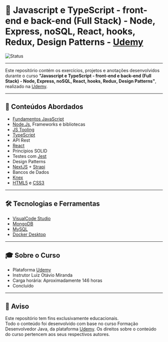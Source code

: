 # 🧠 Javascript e TypeScript - front-end e back-end (Full Stack) - Node, Express, noSQL, React, hooks, Redux, Design Patterns - [Udemy](https://www.udemy.com/)

![Status](https://img.shields.io/badge/Status-Concluído-brightgreen)  
<!-- Troque "Concluído" e a cor conforme o status:  
     Concluído → brightgreen
     Em Andamento: yellow  
     Pausado: orange  
     Cancelado: red -->

---

Este repositório contém os exercícios, projetos e anotações desenvolvidos durante o curso **"Javascript e TypeScript - front-end e back-end (Full Stack) - Node, Express, noSQL, React, hooks, Redux, Design Patterns"**, realizado na [Udemy](https://www.udemy.com/).

---

## 🚀 Conteúdos Abordados

- [Fundamentos JavaScript](https://developer.mozilla.org/pt-BR/docs/Web/JavaScript)
- [Node.Js](https://nodejs.org/pt), Frameworks e bibliotecas
- [JS Tooling](https://tooling.js.org/)
- [TypeScript](https://www.typescriptlang.org/)
- API Rest
- [React](https://react.dev/)
- Princípios SOLID
- Testes com [Jest](https://jestjs.io/)
- Design Patterns
- [NextJS](https://nextjs.org/) + [Strapi](https://strapi.io/)
- Bancos de Dados
- [Knex](https://knexjs.org/)
- [HTML5](https://developer.mozilla.org/pt-BR/docs/Web/HTML) e [CSS3](https://developer.mozilla.org/pt-BR/docs/Web/CSS)

---

## 🛠 Tecnologias e Ferramentas

- [VisualCode Studio](https://code.visualstudio.com/)
- [MongoDB](https://www.mongodb.com/)
- [MySQL](https://www.mysql.com/)
- [Docker Desktop](https://www.docker.com/products/docker-desktop/)

---

## 🎓 Sobre o Curso

- Plataforma [Udemy](https://www.udemy.com/)
- Instrutor Luiz Otávio Miranda
- Carga horária: Aproximadamente 146 horas
- Concluído

---

## 📄 Aviso

Este repositório tem fins exclusivamente educacionais.  
Todo o conteúdo foi desenvolvido com base no curso Formação Desenvolvedor Java, da plataforma [Udemy](https://www.udemy.com/).
Os direitos sobre o conteúdo do curso pertencem aos seus respectivos autores.
